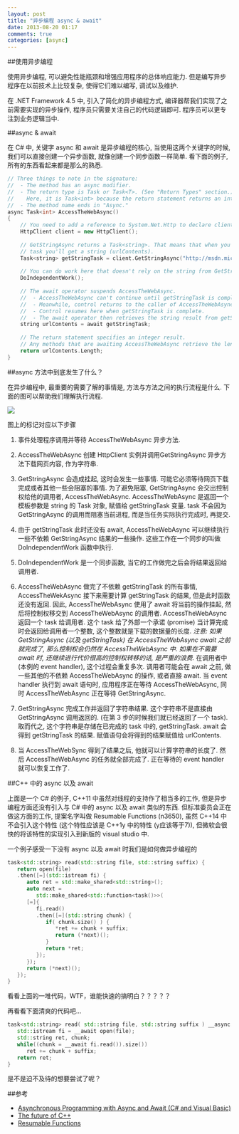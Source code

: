 ```yaml
---
layout: post
title: "异步编程 async & await"
date: 2013-08-20 01:17
comments: true
categories: [async]
---
```


##使用异步编程

使用异步编程, 可以避免性能瓶颈和增强应用程序的总体响应能力. 但是编写异步程序在以前技术上比较复杂, 使得它们难以编写, 调试以及维护.

在 .NET Framework 4.5 中, 引入了简化的异步编程方式, 编译器帮我们实现了之前需要实现的异步操作, 程序员只需要关注自己的代码逻辑即可. 程序员可以更专注到业务逻辑当中.
 
##async & await
 
在 C# 中, 关键字 async 和 await 是异步编程的核心, 当使用这两个关键字的时候, 我们可以直接创建一个异步函数, 就像创建一个同步函数一样简单. 看下面的例子, 所有的东西看起来都是那么的熟悉.

```cpp 
// Three things to note in the signature: 
//  - The method has an async modifier.  
//  - The return type is Task or Task<T>. (See "Return Types" section.)
//    Here, it is Task<int> because the return statement returns an integer. 
//  - The method name ends in "Async."
async Task<int> AccessTheWebAsync()
{
    // You need to add a reference to System.Net.Http to declare client.
    HttpClient client = new HttpClient();
 
    // GetStringAsync returns a Task<string>. That means that when you await the 
    // task you'll get a string (urlContents).
    Task<string> getStringTask = client.GetStringAsync("http://msdn.microsoft.com");
 
    // You can do work here that doesn't rely on the string from GetStringAsync.
    DoIndependentWork();
 
    // The await operator suspends AccessTheWebAsync. 
    //  - AccessTheWebAsync can't continue until getStringTask is complete. 
    //  - Meanwhile, control returns to the caller of AccessTheWebAsync. 
    //  - Control resumes here when getStringTask is complete.  
    //  - The await operator then retrieves the string result from getStringTask. 
    string urlContents = await getStringTask;
 
    // The return statement specifies an integer result. 
    // Any methods that are awaiting AccessTheWebAsync retrieve the length value. 
    return urlContents.Length;
}
```

<!-- more -->
##async 方法中到底发生了什么？
 
在异步编程中, 最重要的需要了解的事情是, 方法与方法之间的执行流程是什么. 下面的图可以帮助我们理解执行流程.

![](https://qhphgq.bay.livefilestore.com/y2pPcdpEqnMPWdvKOr5yjswLE7F201mPiHRsjrk0PteSCWt9jdSWQxA3Tgkas4qOECf2vishbMkp4GnpFvE_ZQJcMwRppgT7hM0UrQxVevorwg/async.png)

图上的标记对应以下步骤

1. 事件处理程序调用并等待 AccessTheWebAsync 异步方法.
2. AccessTheWebAsync 创建 HttpClient 实例并调用GetStringAsync 异步方法下载网页内容, 作为字符串.
3. GetStringAsync 会造成挂起, 这时会发生一些事情. 可能它必须等待网页下载完成或者其他一些会阻塞的事情. 为了避免阻塞, GetStringAsync 会交出控制权给他的调用者, AccessTheWebAsync. AccessTheWebAsync 是返回一个模板参数是 string 的 Task 对象, 赋值给 getStringTask 变量. task 不会因为 GetStringAsync 的调用而阻塞当前进程, 而是当任务实际执行完成时, 再提交.
4. 由于 getStringTask 此时还没有 await, AccessTheWebAsync 可以继续执行一些不依赖 GetStringAsync 结果的一些操作. 这些工作在一个同步的叫做 DoIndependentWork 函数中执行.
5. DoIndependentWork 是一个同步函数, 当它的工作做完之后会将结果返回给调用者.
6. AccessTheWebAsync 做完了不依赖 getStringTask 的所有事情, AccessTheWekAsync 接下来需要计算 getStringTask 的结果, 但是此时函数还没有返回. 因此, AccessTheWebAsync 使用了 await 将当前的操作挂起, 然后将控制权移交到 AccessTheWebAsync 的调用者. AccessTheWebAsync 返回一个 task<int> 给调用者. 这个 task 给了外部一个承诺 (promise) 当计算完成时会返回给调用者一个整数, 这个整数就是下载的数据量的长度. *注意: 如果 GetStringAsync (以及 getStringTask) 在 AccessTheWebAsync await 之前就完成了, 那么控制权会仍然在 AccessTheWebAsync 中. 如果在不需要 await 时, 还继续进行代价很高的控制权转移的话, 是严重的浪费.* 在调用者中 (本例的 event handler), 这个过程会重复多次. 调用者可能会在 await 之前, 做一些其他的不依赖 AccessTheWebAsync 的操作, 或者直接 await. 当 event handler 执行到 await 语句时, 应用程序正在等待 AccessTheWebAsync, 同时 AccessTheWebAsync 正在等待 GetStringAsync.

7. GetStringAsync 完成工作并返回了字符串结果. 这个字符串不是直接由 GetStringAsync 调用返回的. (在第 3 步的时候我们就已经返回了一个 task). 取而代之, 这个字符串是存储在已完成的 task 中的, getStringTask. await 会得到 getStringTask 的结果. 赋值语句会将得到的结果赋值给 urlContents.
8. 当 AccessTheWebSync 得到了结果之后, 他就可以计算字符串的长度了. 然后 AccessTheWebAsync 的任务就全部完成了. 正在等待的 event handler 就可以恢复工作了.

##C++ 中的 async 以及 await

上面是一个 C# 的例子, C++11 中虽然对线程的支持作了相当多的工作, 但是异步编程方面还没有引入与 C# 中的 async 以及 await 类似的东西. 但标准委员会正在做这方面的工作, 提案名字叫做 Resumable Functions (n3650), 虽然 C++14 中不会引入这个特性 (这个特性应该是 C++1y 中的特性 (y应该等于7)), 但微软会很快的将该特性的实现引入到新版的 visual studio 中.
 
一个例子感受一下没有 async 以及 await 时我们是如何做异步编程的

```cpp
task<std::string> read(std::string file, std::string suffix) {
   return open(file)
   .then([=](std::istream fi) {
      auto ret = std::make_shared<std::string>();
      auto next =
         std::make_shared<std::function<task()>>(
      [=]{
         fi.read()
         .then([=](std::string chunk) {
            if( chunk.size() ) {
               *ret += chunk + suffix;
               return (*next)();
            }
            return *ret;
         });
      });
      return (*next)();
   });
}
```

看看上面的一堆代码，WTF，谁能快速的搞明白？？？？？
 
再看看下面清爽的代码吧…

```cpp
task<std::string> read( std::string file, std::string suffix ) __async {
   std::istream fi = __await open(file);
   std::string ret, chunk;
   while((chunk = __await fi.read()).size())
      ret += chunk + suffix;
   return ret;
}
```

是不是迫不及待的想要尝试了呢？
 
##参考

- [Asynchronous Programming with Async and Await (C# and Visual Basic)](http://msdn.microsoft.com/en-us/library/vstudio/hh191443.aspx)
- [The future of C++](http://channel9.msdn.com/Events/Build/2013/2-306)
- [Resumable Functions](http://www.open-std.org/jtc1/sc22/wg21/docs/papers/2013/n3650.pdf)
